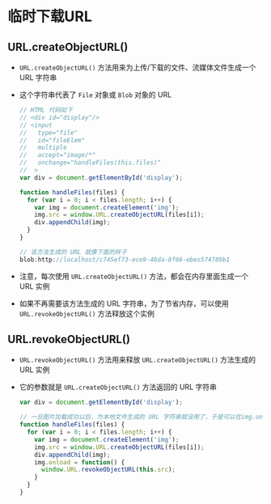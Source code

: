 # 临时下载URL

## URL.createObjectURL()

+ `URL.createObjectURL()` 方法用来为上传/下载的文件、流媒体文件生成一个 URL 字符串

+ 这个字符串代表了 `File` 对象或 `Blob` 对象的 URL

    ```js
    // HTML 代码如下
    // <div id="display"/>
    // <input
    //   type="file"
    //   id="fileElem"
    //   multiple
    //   accept="image/*"
    //   onchange="handleFiles(this.files)"
    //  >
    var div = document.getElementById('display');

    function handleFiles(files) {
      for (var i = 0; i < files.length; i++) {
        var img = document.createElement('img');
        img.src = window.URL.createObjectURL(files[i]);
        div.appendChild(img);
      }
    }
    ```

    ```js
    // 该方法生成的 URL 就像下面的样子
    blob:http://localhost/c745ef73-ece9-46da-8f66-ebes574789b1
    ```

+ 注意，每次使用 `URL.createObjectURL()` 方法，都会在内存里面生成一个 URL 实例

+ 如果不再需要该方法生成的 URL 字符串，为了节省内存，可以使用 `URL.revokeObjectURL()` 方法释放这个实例

## URL.revokeObjectURL()

+ `URL.revokeObjectURL()` 方法用来释放 `URL.createObjectURL()` 方法生成的 URL 实例

+ 它的参数就是 `URL.createObjectURL()` 方法返回的 URL 字符串

    ```js
    var div = document.getElementById('display');

    // 一旦图片加载成功以后，为本地文件生成的 URL 字符串就没用了，于是可以在img.onload回调函数里面，通过URL.revokeObjectURL()方法卸载这个 URL 实例
    function handleFiles(files) {
      for (var i = 0; i < files.length; i++) {
        var img = document.createElement('img');
        img.src = window.URL.createObjectURL(files[i]);
        div.appendChild(img);
        img.onload = function() {
          window.URL.revokeObjectURL(this.src);
        }
      }
    }
    ```
